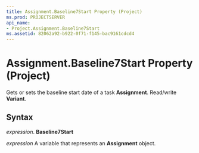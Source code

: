 ```yaml
---
title: Assignment.Baseline7Start Property (Project)
ms.prod: PROJECTSERVER
api_name:
- Project.Assignment.Baseline7Start
ms.assetid: 82062a92-b922-0f71-f145-bac9161cdcd4
---
```



# Assignment.Baseline7Start Property (Project)

Gets or sets the baseline start date of a task  **Assignment**. Read/write **Variant**.


## Syntax

 _expression_. **Baseline7Start**

 _expression_ A variable that represents an **Assignment** object.


